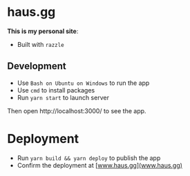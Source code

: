 # haus.gg

**This is my personal site**:

- Built with `razzle`

## Development

- Use `Bash on Ubuntu on Windows` to run the app
- Use `cmd` to install packages
- Run `yarn start` to launch server

Then open http://localhost:3000/ to see the app.

# Deployment

- Run `yarn build && yarn deploy` to publish the app
- Confirm the deployment at [www.haus.gg](www.haus.gg)